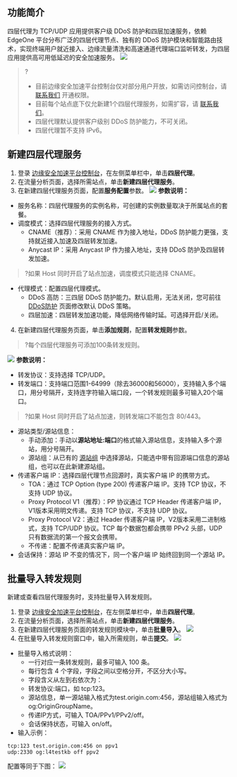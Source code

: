 ## 功能简介
四层代理为 TCP/UDP 应用提供客户级 DDoS 防护和四层加速服务，依赖 EdgeOne 平台分布广泛的四层代理节点、独有的 DDoS 防护模块和智能路由技术，实现终端用户就近接入、边缘流量清洗和高速通道代理端口监听转发，为四层应用提供高可用低延迟的安全加速服务。
![](https://qcloudimg.tencent-cloud.cn/raw/9633cea653e393a70f7abb721d4e7018.png)
>?
>- 目前边缘安全加速平台控制台仅对部分用户开放，如需访问控制台，请 [联系我们](https://cloud.tencent.com/online-service) 开通权限。
>- 目前每个站点底下仅允新建1个四层代理服务，如需扩容，请 [联系我们](https://cloud.tencent.com/online-service)。
>- 四层代理默认提供客户级别 DDoS 防护能力，不可关闭。
>- 四层代理暂不支持 IPv6。

## 新建四层代理服务
1. 登录 [边缘安全加速平台控制台](https://console.cloud.tencent.com/edgeone)，在左侧菜单栏中，单击**四层代理**。
2. 在流量分析页面，选择所需站点，单击**新建四层代理服务**。
3. 在新建四层代理服务页面，配置**服务配置**参数。
![](https://qcloudimg.tencent-cloud.cn/raw/a737deb887cac719cf4f058b2f9fe368.png)
**参数说明：**
 - 服务名称：四层代理服务的实例名称，可创建的实例数量取决于所属站点的套餐。
 - 调度模式：选择四层代理服务的接入方式。
    - CNAME（推荐）：采用 CNAME 作为接入地址，DDoS 防护能力更强，支持就近接入加速及四层转发加速。
    - Anycast IP：采用 Anycast IP 作为接入地址，支持 DDoS 防护及四层转发加速。
>?如果 Host 同时开启了站点加速，调度模式只能选择 CNAME。
>
 - 代理模式：配置四层代理模式。
    - DDoS 高防：三四层 DDoS 防护能力。默认启用，无法关闭，您可前往 [DDoS防护](https://console.cloud.tencent.com/edgeone/security/ddos) 页面修改默认 DDoS 策略。
    - 四层加速：四层转发加速功能，降低网络传输时延。可选择开启/关闭。
4. 在新建四层代理服务页面，单击**添加规则**，配置**转发规则**参数。
>?每个四层代理服务可添加100条转发规则。
>
![](https://qcloudimg.tencent-cloud.cn/raw/809c0cd9ed9df40e818ae001bb721181.png)
**参数说明：**
 - 转发协议：支持选择 TCP/UDP。
 - 转发端口：支持端口范围1-64999（除去36000和56000），支持输入多个端口，用分号隔开，支持连字符输入端口段，一个转发规则最多可输入20个端口。
>?如果 Host 同时开启了站点加速，则转发端口不能包含 80/443。
>
 - 源站类型/源站信息：
    - 手动添加：手动以**源站地址:端口**的格式输入源站信息，支持输入多个源站，用分号隔开。
    - 源站组：从已有的 [源站组](https://cloud.tencent.com/document/product/1552/70904) 中选择源站，只能选中带有回源端口信息的源站组，也可以在此新建源站组。
 - 传递客户端 IP：选择四层代理节点回源时，真实客户端 IP 的携带方式。
     - TOA：通过 TCP Option (type 200) 传递客户端 IP。支持 TCP 协议，不支持 UDP 协议。
     - Proxy Protocol V1（推荐）：PP 协议通过 TCP Header 传递客户端 IP，V1版本采用明文传递。支持 TCP 协议，不支持 UDP 协议。
     - Proxy Protocol V2：通过 Header 传递客户端 IP，V2版本采用二进制格式，支持 TCP/UDP 协议。TCP 每个数据包都会携带 PPv2 头部，UDP 只有数据流的第一个报文会携带。
     - 不传递：配置不传递真实客户端 IP。
  - 会话保持：源站 IP 不变的情况下，同一个客户端 IP 始终回到同一个源站 IP。


## 批量导入转发规则
新建或查看四层代理服务时，支持批量导入转发规则。
1. 登录 [边缘安全加速平台控制台](https://console.cloud.tencent.com/edgeone)，在左侧菜单栏中，单击**四层代理**。
2. 在流量分析页面，选择所需站点，单击**新建四层代理服务**。
3. 在新建四层代理服务页面的转发规则模块中，单击**批量导入**。
![](https://qcloudimg.tencent-cloud.cn/raw/7b96dd8a63b571918a4865333b084714.png)
4. 在批量导入转发规则窗口中，输入所需规则，单击**提交**。
![](https://qcloudimg.tencent-cloud.cn/raw/1b5c3910ca000b46e37f32f2b123f618.png)
 - 批量导入格式说明：
     - 一行对应一条转发规则，最多可输入 100 条。
     - 每行包含 4 个字段，字段之间以空格分开，不区分大小写。
     - 字段含义从左到右依次为：
      - 转发协议:端口，如 tcp:123。
      - 源站信息，单一源站输入格式为test.origin.com:456，源站组输入格式为 og:OriginGroupName。
      - 传递IP方式，可输入 TOA/PPv1/PPv2/off。
      - 会话保持状态，可输入 on/off。
 - 输入示例： 
```
tcp:123 test.origin.com:456 on ppv1
udp:2330 og:l4testkb off ppv2
```
配置等同于下图：
![](https://qcloudimg.tencent-cloud.cn/raw/2c1406d847c96de430b970a5f39c7811.png)
